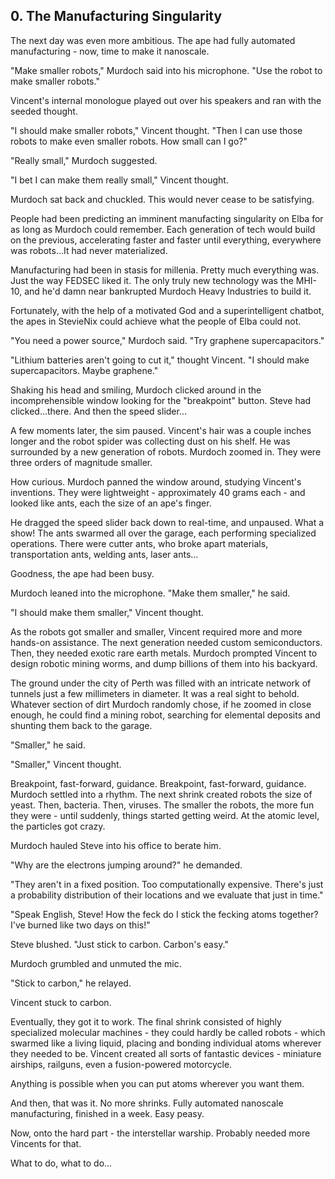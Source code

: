 ## 0. The Manufacturing Singularity

The next day was even more ambitious. The ape had fully automated manufacturing - now, time to make it nanoscale.

"Make smaller robots," Murdoch said into his microphone. "Use the robot to make smaller robots."

Vincent's internal monologue played out over his speakers and ran with the seeded thought.

"I should make smaller robots," Vincent thought. "Then I can use those robots to make even smaller robots. How small can I go?"

"Really small," Murdoch suggested.

"I bet I can make them really small," Vincent thought.

Murdoch sat back and chuckled. This would never cease to be satisfying.

People had been predicting an imminent manufacting singularity on Elba for as long as Murdoch could remember. Each generation of tech would build on the previous, accelerating faster and faster until everything, everywhere was robots...It had never materialized.

Manufacturing had been in stasis for millenia. Pretty much everything was. Just the way FEDSEC liked it. The only truly new technology was the MHI-10, and he'd damn near bankrupted Murdoch Heavy Industries to build it.

Fortunately, with the help of a motivated God and a superintelligent chatbot, the apes in StevieNix could achieve what the people of Elba could not.

"You need a power source," Murdoch said. "Try graphene supercapacitors."

"Lithium batteries aren't going to cut it," thought Vincent. "I should make supercapacitors. Maybe graphene."

Shaking his head and smiling, Murdoch clicked around in the incomprehensible window looking for the "breakpoint" button. Steve had clicked...there. And then the speed slider...

A few moments later, the sim paused. Vincent's hair was a couple inches longer and the robot spider was collecting dust on his shelf. He was surrounded by a new generation of robots. Murdoch zoomed in. They were three orders of magnitude smaller.

How curious. Murdoch panned the window around, studying Vincent's inventions. They were lightweight - approximately 40 grams each - and looked like ants, each the size of an ape's finger.

He dragged the speed slider back down to real-time, and unpaused. What a show! The ants swarmed all over the garage, each performing specialized operations. There were cutter ants, who broke apart materials, transportation ants, welding ants, laser ants...

Goodness, the ape had been busy.

Murdoch leaned into the microphone. "Make them smaller," he said.

"I should make them smaller," Vincent thought.

As the robots got smaller and smaller, Vincent required more and more hands-on assistance. The next generation needed custom semiconductors. Then, they needed exotic rare earth metals. Murdoch prompted Vincent to design robotic mining worms, and dump billions of them into his backyard.

The ground under the city of Perth was filled with an intricate network of tunnels just a few millimeters in diameter. It was a real sight to behold. Whatever section of dirt Murdoch randomly chose, if he zoomed in close enough, he could find a mining robot, searching for elemental deposits and shunting them back to the garage.

"Smaller," he said.

"Smaller," Vincent thought.

Breakpoint, fast-forward, guidance. Breakpoint, fast-forward, guidance. Murdoch settled into a rhythm. The next shrink created robots the size of yeast. Then, bacteria. Then, viruses. The smaller the robots, the more fun they were - until suddenly, things started getting weird. At the atomic level, the particles got crazy.

Murdoch hauled Steve into his office to berate him.

"Why are the electrons jumping around?" he demanded.

"They aren't in a fixed position. Too computationally expensive. There's just a probability distribution of their locations and we evaluate that just in time."

"Speak English, Steve! How the feck do I stick the fecking atoms together? I've burned like two days on this!"

Steve blushed. "Just stick to carbon. Carbon's easy."

Murdoch grumbled and unmuted the mic.

"Stick to carbon," he relayed.

Vincent stuck to carbon.

Eventually, they got it to work. The final shrink consisted of highly specialized molecular machines - they could hardly be called robots - which swarmed like a living liquid, placing and bonding individual atoms wherever they needed to be. Vincent created all sorts of fantastic devices - miniature airships, railguns, even a fusion-powered motorcycle.

Anything is possible when you can put atoms wherever you want them.

And then, that was it. No more shrinks. Fully automated nanoscale manufacturing, finished in a week. Easy peasy.

Now, onto the hard part - the interstellar warship. Probably needed more Vincents for that.

What to do, what to do...
